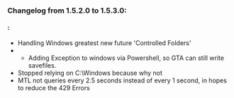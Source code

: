 ### Changelog from 1.5.2.0 to 1.5.3.0:

#### :
* Handling Windows greatest new future 'Controlled Folders'
* * Adding Exception to windows via Powershell, so GTA can still write savefiles.
* Stopped relying on C:\Windows because why not
* MTL not queries every 2.5 seconds instead of every 1 second, in hopes to reduce the 429 Errors